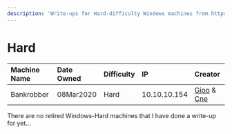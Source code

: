 ```yaml
---
description: 'Write-ups for Hard-difficulty Windows machines from https://hackthebox.eu'
---
```


# Hard

| Machine Name | Date Owned | Difficulty | IP | Creator |
| :--- | :--- | :--- | :--- | :--- |
| Bankrobber | 08Mar2020 | Hard | 10.10.10.154 | [Gioo](https://www.hackthebox.eu/home/users/profile/623) & [Cne](https://www.hackthebox.eu/home/users/profile/3244) |

There are no retired Windows-Hard machines that I have done a write-up for yet...

